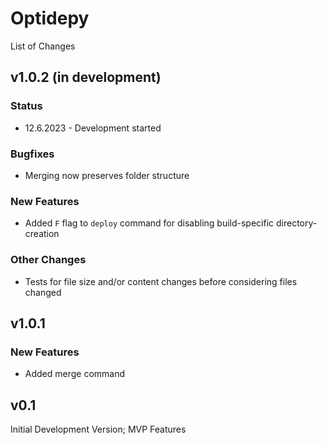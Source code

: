 # Optidepy
List of Changes

## v1.0.2 (in development)
### Status
- 12.6.2023 - Development started
### Bugfixes
- Merging now preserves folder structure
### New Features
- Added `F` flag to `deploy` command for disabling build-specific directory-creation
### Other Changes
- Tests for file size and/or content changes before considering files changed

## v1.0.1
### New Features
- Added merge command

## v0.1
Initial Development Version; MVP Features